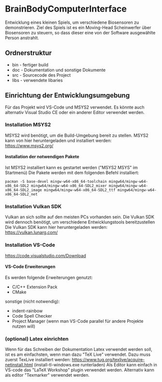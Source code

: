 # BrainBodyComputerInterface

Entwicklung eines kleinen Spiels, um verschiedene Biosensoren zu demonstrieren.
Ziel des Spiels ist es ein Moving-Head Scheinwerfer über Biosensoren zu steuern, so dass dieser eine von der Software ausgewählte Person anstrahlt.

## Ordnerstruktur

 - bin - fertiger build
 - doc - Dokumentation und sonstige Dokumente
 - src - Sourcecode des Project
 - libs - verwendete libaries

## Einrichtung der Entwicklungsumgebung

Für das Projekt wird VS-Code und MSYS2 verwendet.
Es könnte auch alternativ Visual Studio CE oder ein anderer Editor verwendet werden.

### Installation MSYS2
MSYS2 wird benötigt, um die Build-Umgebung bereit zu stellen.
MSYS2 kann von hier heruntergeladen und installiert werden:
https://www.msys2.org/

#### Installation der notwendigen Pakete
Ist MSYS2 installiert kann es gestartet werden ("MSYS2 MSYS" im Startmenü)
Die Pakete werden mit dem folgenden Befehl installiert:

    pacman -S base-devel mingw-w64-x86_64-toolchain mingw64/mingw-w64-x86_64-SDL2 mingw64/mingw-w64-x86_64-SDL2_mixer mingw64/mingw-w64-x86_64-SDL2_image mingw64/mingw-w64-x86_64-SDL2_ttf mingw64/mingw-w64-x86_64-SDL2_net 

### Installation Vulkan SDK
Vulkan an sich sollte auf den meisten PCs vorhanden sein.
Die Vulkan SDK wird dennoch benötigt, um verschiedene Entwicklungstools bereitzustellen
Die Vulkan SDK kann hier heruntergeladen werden:
https://vulkan.lunarg.com/

### Installation VS-Code
https://code.visualstudio.com/Download

#### VS-Code Erweiterungen
Es werden folgende Erweiterungen genutzt:
 - C/C++ Extension Pack
 - CMake

sonstige (nicht notwendig):
 - indent-rainbow
 - Code Spell Checker
 - Project Manager (wenn man VS-Code parallel für andere Projekte nutzen will)

### (optional) Latex einrichten
Wenn für das Schreiben der Dokumentation Latex verwendet werden soll, ist es am einfachsten, wenn man dazu "TeX Live" verwendet.
Dazu muss zuerst TexLive installiert werden: https://www.tug.org/texlive/acquire-netinstall.html (install-tl-windows.exe runterladen)
Als Editor kann einfach in VS-code das "LaTeX Workshop" plugin verwendet werden.
Alternativ kann als editor "Texmarker" verwendet werden.


